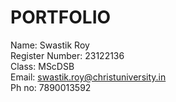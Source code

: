# PORTFOLIO
Name: Swastik Roy   
Register Number: 23122136   
Class: MScDSB   
Email: swastik.roy@christuniversity.in <br>
Ph no: 7890013592
